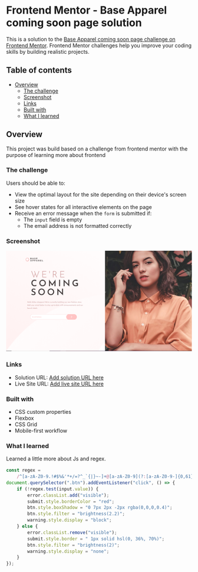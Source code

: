 # Frontend Mentor - Base Apparel coming soon page solution

This is a solution to the [Base Apparel coming soon page challenge on Frontend Mentor](https://www.frontendmentor.io/challenges/base-apparel-coming-soon-page-5d46b47f8db8a7063f9331a0). Frontend Mentor challenges help you improve your coding skills by building realistic projects.

## Table of contents

-   [Overview](#overview)
    -   [The challenge](#the-challenge)
    -   [Screenshot](#screenshot)
    -   [Links](#links)
    -   [Built with](#built-with)
    -   [What I learned](#what-i-learned)
## Overview

This project was build based on a challenge from frontend mentor with the purpose of learning more about frontend

### The challenge

Users should be able to:

-   View the optimal layout for the site depending on their device's screen size
-   See hover states for all interactive elements on the page
-   Receive an error message when the `form` is submitted if:
    -   The `input` field is empty
    -   The email address is not formatted correctly

### Screenshot

![](./screenshot.PNG)

### Links

-   Solution URL: [Add solution URL here](https://www.frontendmentor.io/challenges/base-apparel-coming-soon-page-5d46b47f8db8a7063f9331a0/hub/comming-soon-htmlcss-and-js-k2afOFixj)
-   Live Site URL: [Add live site URL here](https://sad-mcnulty-6670de.netlify.app/)

### Built with

-   CSS custom properties
-   Flexbox
-   CSS Grid
-   Mobile-first workflow

### What I learned

Learned a little more about Js and regex.

```js
const regex =
    /^[a-zA-Z0-9.!#$%&'*+/=?^_`{|}~-]+@[a-zA-Z0-9](?:[a-zA-Z0-9-]{0,61}[a-zA-Z0-9])?(?:\.[a-zA-Z0-9](?:[a-zA-Z0-9-]{0,61}[a-zA-Z0-9])?)*$/;
document.querySelector(".btn").addEventListener("click", () => {
    if (!regex.test(input.value)) {
        error.classList.add("visible");
        submit.style.borderColor = "red";
        btn.style.boxShadow = "0 7px 2px -2px rgba(0,0,0,0.4)";
        btn.style.filter = "brightness(2.2)";
        warning.style.display = "block";
    } else {
        error.classList.remove("visible");
        submit.style.border = " 1px solid hsl(0, 36%, 70%)";
        btn.style.filter = "brightness(2)";
        warning.style.display = "none";
    }
});
```
